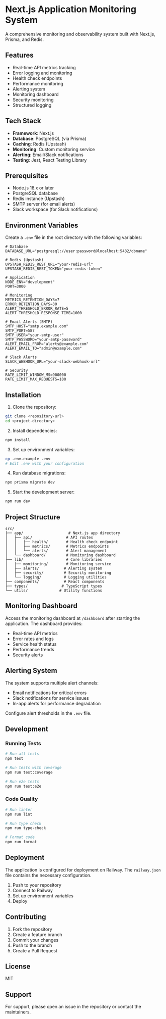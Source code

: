 # Next.js Application Monitoring System

A comprehensive monitoring and observability system built with Next.js, Prisma, and Redis.

## Features

- Real-time API metrics tracking
- Error logging and monitoring
- Health check endpoints
- Performance monitoring
- Alerting system
- Monitoring dashboard
- Security monitoring
- Structured logging

## Tech Stack

- **Framework**: Next.js
- **Database**: PostgreSQL (via Prisma)
- **Caching**: Redis (Upstash)
- **Monitoring**: Custom monitoring service
- **Alerting**: Email/Slack notifications
- **Testing**: Jest, React Testing Library

## Prerequisites

- Node.js 18.x or later
- PostgreSQL database
- Redis instance (Upstash)
- SMTP server (for email alerts)
- Slack workspace (for Slack notifications)

## Environment Variables

Create a `.env` file in the root directory with the following variables:

```env
# Database
DATABASE_URL="postgresql://user:password@localhost:5432/dbname"

# Redis (Upstash)
UPSTASH_REDIS_REST_URL="your-redis-url"
UPSTASH_REDIS_REST_TOKEN="your-redis-token"

# Application
NODE_ENV="development"
PORT=3000

# Monitoring
METRICS_RETENTION_DAYS=7
ERROR_RETENTION_DAYS=30
ALERT_THRESHOLD_ERROR_RATE=5
ALERT_THRESHOLD_RESPONSE_TIME=1000

# Email Alerts (SMTP)
SMTP_HOST="smtp.example.com"
SMTP_PORT=587
SMTP_USER="your-smtp-user"
SMTP_PASSWORD="your-smtp-password"
ALERT_EMAIL_FROM="alerts@example.com"
ALERT_EMAIL_TO="admin@example.com"

# Slack Alerts
SLACK_WEBHOOK_URL="your-slack-webhook-url"

# Security
RATE_LIMIT_WINDOW_MS=900000
RATE_LIMIT_MAX_REQUESTS=100
```

## Installation

1. Clone the repository:
```bash
git clone <repository-url>
cd <project-directory>
```

2. Install dependencies:
```bash
npm install
```

3. Set up environment variables:
```bash
cp .env.example .env
# Edit .env with your configuration
```

4. Run database migrations:
```bash
npx prisma migrate dev
```

5. Start the development server:
```bash
npm run dev
```

## Project Structure

```
src/
├── app/                    # Next.js app directory
│   ├── api/               # API routes
│   │   ├── health/        # Health check endpoint
│   │   ├── metrics/       # Metrics endpoints
│   │   └── alerts/        # Alert management
│   └── dashboard/         # Monitoring dashboard
├── lib/                   # Core libraries
│   ├── monitoring/        # Monitoring service
│   ├── alerts/           # Alerting system
│   ├── security/         # Security monitoring
│   └── logging/          # Logging utilities
├── components/           # React components
├── types/               # TypeScript types
└── utils/              # Utility functions
```

## Monitoring Dashboard

Access the monitoring dashboard at `/dashboard` after starting the application. The dashboard provides:

- Real-time API metrics
- Error rates and logs
- Service health status
- Performance trends
- Security alerts

## Alerting System

The system supports multiple alert channels:

- Email notifications for critical errors
- Slack notifications for service issues
- In-app alerts for performance degradation

Configure alert thresholds in the `.env` file.

## Development

### Running Tests

```bash
# Run all tests
npm test

# Run tests with coverage
npm run test:coverage

# Run e2e tests
npm run test:e2e
```

### Code Quality

```bash
# Run linter
npm run lint

# Run type check
npm run type-check

# Format code
npm run format
```

## Deployment

The application is configured for deployment on Railway. The `railway.json` file contains the necessary configuration.

1. Push to your repository
2. Connect to Railway
3. Set up environment variables
4. Deploy

## Contributing

1. Fork the repository
2. Create a feature branch
3. Commit your changes
4. Push to the branch
5. Create a Pull Request

## License

MIT

## Support

For support, please open an issue in the repository or contact the maintainers.
